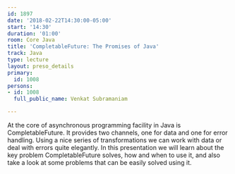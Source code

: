```yaml
---
id: 1897
date: '2018-02-22T14:30:00-05:00'
start: '14:30'
duration: '01:00'
room: Core Java
title: 'CompletableFuture: The Promises of Java'
track: Java
type: lecture
layout: preso_details
primary:
  id: 1008
persons:
- id: 1008
  full_public_name: Venkat Subramaniam

---
```

At the core of asynchronous programming facility in Java is CompletableFuture. It provides two channels, one for data and one for error handling. Using a nice series of transformations we can work with data or deal with errors quite elegantly. In this presentation we will learn about the key problem CompletableFuture solves, how and when to use it, and also take a look at some problems that can be easily solved using it.
